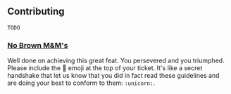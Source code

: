 ## Contributing
`TODO`

### [No Brown M&M's](http://en.wikipedia.org/wiki/Van_Halen#Contract_riders)

Well done on achieving this great feat. You persevered and you triumphed. Please include the 🦄 emoji at the top of your ticket. It's like a secret handshake that let us know that you did in fact read these guidelines and are doing your best to conform to them: `:unicorn:`.